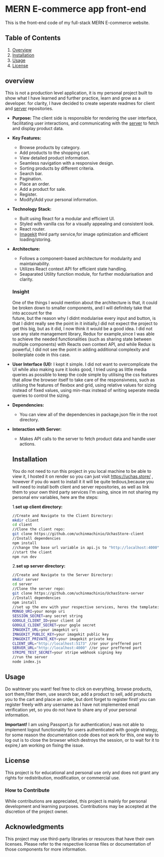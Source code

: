 # MERN E-commerce app front-end
This is the front-end code of my full-stack MERN E-commerce website.

## Table of Contents
1. [Overview](#overview)
2. [Installation](#installation)
3. [Usage](#usage)
4. [License](#license)

## overview
This is not a production level application, it is my personal project built to show what I have learned and further practice, learn and grow as a developer. for clarity, I have decided to create seperate readmes for client and [server](https://github.com/uchinmachinio/UchasStore-server) repositories.

- **Purpose:**
   The client side is responsible for rendering the user interface, facilitating user interactions, and communicating with the [server](https://github.com/uchinmachinio/UchasStore-server) to fetch and display product data.

- **Key Features:**
  - Browse products by category.
  - Add products to the shopping cart.
  - View detailed product information.
  - Seamless navigation with a responsive design.
  - Sorting products by different criteria.
  - Search bar.
  - Pagination.
  - Place an order.
  - Add a product for sale.
  - Register.
  - Modify/Add your personal information.

- **Technology Stack:**
  - Built using React for a modular and efficient UI.
  - Styled with vanilla css for a visually appealing and consistent look.
  - React router.
  - [Imagekit](https://imagekit.io/) third party service,for image optimization and efficient loading/storing.

- **Architecture:**
  - Follows a component-based architecture for modularity and maintainability.
  - Utilizes React context API for efficient state handling.
  - Seaparated Utility function module, for further modularisation and clarity.
 
  ### Insight
    One of the things I would mention about the architecture is that, it could be broken down to smaller components, and I will definitely take that into account for the    
  future, but the reason why I didnt modularise every input and button, is that I didnt really see the point in it initially,I did not expect the project to get this big,     but as it did, I now think it would be a good idea.
    I did not use any state management library, Redux for example,since I was able to achieve the needed functionalities (such as sharing state between multiple components) 
  with Reacts own context API, and while Redux is powerful, I did not see the point in adding additional complexity and boilerplate code in this case.
  
- **User Interface (UI):**
  I kept it simple. I did not want to overcomplicate the UI while also making sure it looks good, I tried using as little media queries as possible to keep the code simple by utilising the css features that allow the browser itself to take care of the responsivness, such as utilising the features of flexbox and grid, using relative values for sizing instead of fixed values, using min-max instead of writing seperate media queries to control the sizing.
    
- **Dependencies:**
  - You can view all of the dependencies in package.json file in the root directory.

- **Interaction with Server:**
  - Makes API calls to the server to fetch product data and handle user actions.

  ## Installation
  You do not need to run this project in you local machine to be able to view it, I hosted it on render so you can just visit https://uchas.store/ , however if you do want to install it it will be quite tedious,because you will need to install both client and server repositories, as well as link them to your own third party services I'm using, since im not sharing my personal env variables, here are the steps:
  
  1.**set up client directory:**
   ```bash
   //Create and Navigate to the Client Directory:
   mkdir client
   cd client
  //Clone the client repo:
   git clone https://github.com/uchinmachinio/UchasStore-client
  //Install dependencies
   npm install
  //change the base url variable in api.js to "http://localhost:4000" // or your preffered port
  //start the client
   npm run dev
   ```
  2.**set up server directory:**
    ```bash
    //Create and Navigate to the Server Directory:
    mkdir server
    cd server
   //Clone the server repo:
    git clone https://github.com/uchinmachinio/UchasStore-server
   //Install dependencies
    npm install
   //set up the env with your respective services, heres the template:
    MONGO_URI=your mongo uri
    SESSION_SECRET=any secret string
    GOOGLE_CLIENT_ID=your client id
    GOOGLE_CLIENT_SECRET=your gogle secret
    IMAGEKIT_URL=your imagekit uri
    IMAGEKIT_PUBLIC_KEY=your imagekit public key
    IMAGEKIT_PRIVATE_KEY=your imagekit private key
    CLIENT_URL="http://localhost:5173" //or your preffered port
    SERVER_URL="http://localhost:4000" //or your preffered port
    STRIPE_TEST_SECRET=your stripe webhook signing key
  //run the server
    node index.js
    ```
## Usage
Do wahtever you want! feel free to click on everything, browse products, sort them,filter them, use search bar, add a product to sell, add products you to the cart and place an order, but dont forget to register first!
you can register freely with any username as I have not implemented email verification yet, so you do not have to share any of your personal information.

**Important!**
I am using Passport.js for authentication,I was not able to implement logout functionality for users authenticated with google strategy, for some reason the documentation code does not work for this, one way to log out is to close the browser which destroys the session, or to wait for it to expire,I am working on fixing the issue.

## License

This project is for educational and personal use only and does not grant any rights for redistribution, modification, or commercial use.

### How to Contribute

While contributions are appreciated, this project is mainly for personal development and learning purposes. Contributions may be accepted at the discretion of the project owner.

## Acknowledgments

This project may use third-party libraries or resources that have their own licenses. Please refer to the respective license files or documentation of those components for more information.
